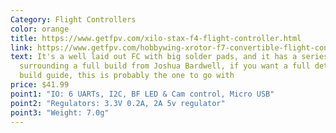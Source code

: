 ```yaml
---
Category: Flight Controllers
color: orange
title: https://www.getfpv.com/xilo-stax-f4-flight-controller.html
link: https://www.getfpv.com/hobbywing-xrotor-f7-convertible-flight-controller.html
text: It's a well laid out FC with big solder pads, and it has a series
  surrounding a full build from Joshua Bardwell, if you want a full detailed
  build guide, this is probably the one to go with
price: $41.99
point1: "IO: 6 UARTs, I2C, BF LED & Cam control, Micro USB"
point2: "Regulators: 3.3V 0.2A, 2A 5v regulator"
point3: "Weight: 7.0g"
---
```

